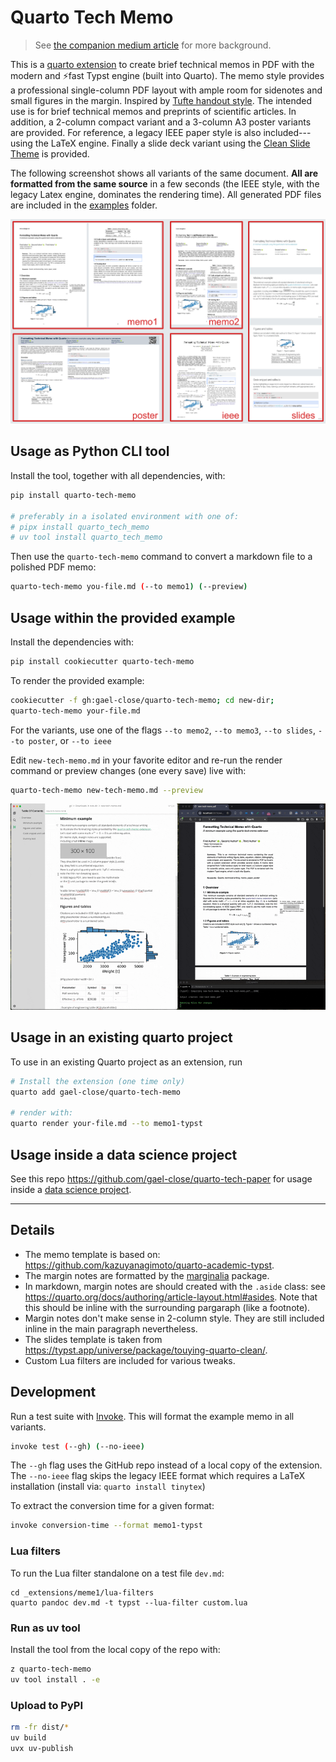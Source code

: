 # Quarto Tech Memo

> See [the companion medium article](https://gcl-75380.medium.com/turning-your-notes-into-pdf-technical-memos-or-data-science-reports-ddd150273cc6) for more background.


This is a [quarto extension](https://quarto.org/) to create brief technical memos in PDF 
with the modern and ⚡fast Typst engine (built into Quarto).
The memo style provides a professional single-column PDF layout 
with ample room for sidenotes and small figures in the margin.
Inspired by [Tufte handout style](https://rstudio.github.io/tufte/).
The intended use is for brief technical memos and preprints of scientific articles.
In addition, a 2-column compact variant and a 3-column A3 poster variants are provided.
For reference, a legacy IEEE paper style is also included---using the LaTeX engine.
Finally a slide deck variant using the [Clean Slide Theme](https://typst.app/universe/package/touying-quarto-clean/) is provided. 

The following screenshot shows all variants of the same document.
**All are formatted from the same source** in a few seconds
(the IEEE style, with the legacy Latex engine, dominates the rendering time).
All generated PDF files are included in the [examples](https://github.com/gael-close/quarto-tech-memo/tree/main/examples) folder.

<img width=800 src="https://raw.githubusercontent.com/gael-close/quarto-tech-memo/master/examples/collage.png">

## Usage as Python CLI tool

Install the tool, together with all dependencies, with:

```bash
pip install quarto-tech-memo

# preferably in a isolated environment with one of:
# pipx install quarto_tech_memo
# uv tool install quarto_tech_memo
```

Then use the `quarto-tech-memo` command to convert a markdown file to a polished PDF memo:

```bash
quarto-tech-memo you-file.md (--to memo1) (--preview)
```

## Usage within the provided example

Install the dependencies with:
```bash
pip install cookiecutter quarto-tech-memo
```

To render the provided example:

```bash
cookiecutter -f gh:gael-close/quarto-tech-memo; cd new-dir;
quarto-tech-memo your-file.md
```

For the variants, use one of the flags `--to memo2`, `--to memo3`, `--to slides`, `--to poster`, or `--to ieee` 

Edit `new-tech-memo.md` in your favorite editor and re-run the render command
or preview changes (one every save) live with:

```bash
quarto-tech-memo new-tech-memo.md --preview
```

![](https://raw.githubusercontent.com/gael-close/quarto-tech-memo/master/examples/preview-mode.gif)

## Usage in an existing quarto project

To use in an existing Quarto project as an extension, run

```bash
# Install the extension (one time only)
quarto add gael-close/quarto-tech-memo

# render with: 
quarto render your-file.md --to memo1-typst
```

## Usage inside a data science project

See this repo https://github.com/gael-close/quarto-tech-paper for usage inside a [data science project](https://cookiecutter-data-science.drivendata.org/).

---

## Details

* The memo template is based on: https://github.com/kazuyanagimoto/quarto-academic-typst.
* The margin notes are formatted by the [marginalia](https://typst.app/universe/package/marginalia/) package.
* In markdown, margin notes are should created with the `.aside` class: 
  see https://quarto.org/docs/authoring/article-layout.html#asides. 
  Note that this should be inline with the surrounding pargaraph (like a footnote).
* Margin notes don't make sense in 2-column style. 
They are still included inline in the main paragraph nevertheless.
* The slides template is taken from https://typst.app/universe/package/touying-quarto-clean/.
* Custom Lua filters are included for various tweaks.

## Development

Run a test suite with [Invoke](https://www.pyinvoke.org/). 
This will format the example memo in all variants.

```bash
invoke test (--gh) (--no-ieee)
```

The `--gh` flag uses the GitHub repo instead of a local copy of the extension.
The `--no-ieee` flag skips the legacy IEEE format which requires a LaTeX installation (install via: `quarto install tinytex`)

To extract the conversion time for a given format:

```bash
invoke conversion-time --format memo1-typst
```
### Lua filters

To run the Lua filter standalone on a test file `dev.md`:

```
cd _extensions/meme1/lua-filters
quarto pandoc dev.md -t typst --lua-filter custom.lua
```

### Run as uv tool

Install the tool from the local copy of the repo with:

```bash
z quarto-tech-memo
uv tool install . -e
```

### Upload to PyPI

```bash
rm -fr dist/*
uv build
uvx uv-publish
```